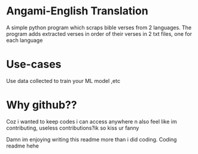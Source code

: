 # Angami-English Translation

A simple python program which scraps bible verses from 2 languages.
The program adds extracted verses in order of their verses in 2 txt files, one for each language

# Use-cases
Use data collected to train your ML model ,etc

# Why github??
Coz i wanted to keep codes i can access anywhere n also feel like im contributing, useless contributions?ik so kiss ur fanny

Damn im enjoying writing this readme more than i did coding. Coding readme hehe 